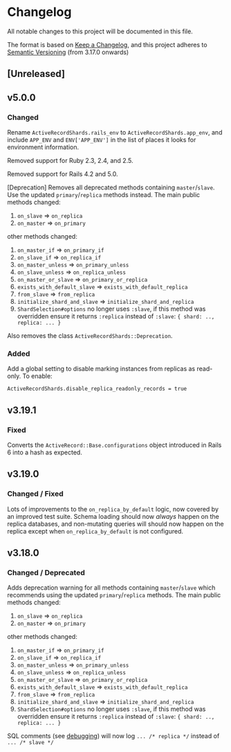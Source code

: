 # Changelog
All notable changes to this project will be documented in this file.

The format is based on [Keep a Changelog](https://keepachangelog.com/en/1.0.0/),
and this project adheres to [Semantic Versioning](https://semver.org/spec/v2.0.0.html) (from 3.17.0 onwards)

## [Unreleased]

## v5.0.0

### Changed

Rename `ActiveRecordShards.rails_env` to `ActiveRecordShards.app_env`, and include `APP_ENV` and `ENV['APP_ENV']` in the list of places it looks for environment information.

Removed support for Ruby 2.3, 2.4, and 2.5.

Removed support for Rails 4.2 and 5.0.

[Deprecation] Removes all deprecated methods containing `master`/`slave`. Use the updated `primary`/`replica` methods instead. The main public methods changed:

1. `on_slave` => `on_replica`
1. `on_master` => `on_primary`

other methods changed:

1. `on_master_if` => `on_primary_if`
1. `on_slave_if` => `on_replica_if`
1. `on_master_unless` => `on_primary_unless`
1. `on_slave_unless` => `on_replica_unless`
1. `on_master_or_slave` => `on_primary_or_replica`
1. `exists_with_default_slave` => `exists_with_default_replica`
1. `from_slave` => `from_replica`
1. `initialize_shard_and_slave` => `initialize_shard_and_replica`
1. `ShardSelection#options` no longer uses `:slave`, if this method was overridden ensure it returns `:replica` instead of `:slave`: `{ shard: .., replica: ... }`

Also removes the class `ActiveRecordShards::Deprecation`.

### Added

Add a global setting to disable marking instances from replicas as read-only. To enable:

`ActiveRecordShards.disable_replica_readonly_records = true`

## v3.19.1

### Fixed

Converts the `ActiveRecord::Base.configurations` object introduced in Rails 6 into a hash as expected.

## v3.19.0

### Changed / Fixed

Lots of improvements to the `on_replica_by_default` logic, now covered by an improved test suite. Schema loading should now _always_ happen on the replica databases, and non-mutating queries will should now happen on the replica except when `on_replica_by_default` is not configured.

## v3.18.0

### Changed / Deprecated

Adds deprecation warning for all methods containing `master`/`slave` which recommends using the updated `primary`/`replica` methods. The main public methods changed:

1. `on_slave` => `on_replica`
1. `on_master` => `on_primary`

other methods changed:

1. `on_master_if` => `on_primary_if`
1. `on_slave_if` => `on_replica_if`
1. `on_master_unless` => `on_primary_unless`
1. `on_slave_unless` => `on_replica_unless`
1. `on_master_or_slave` => `on_primary_or_replica`
1. `exists_with_default_slave` => `exists_with_default_replica`
1. `from_slave` => `from_replica`
1. `initialize_shard_and_slave` => `initialize_shard_and_replica`
1. `ShardSelection#options` no longer uses `:slave`, if this method was overridden ensure it returns `:replica` instead of `:slave`: `{ shard: .., replica: ... }`

SQL comments (see [debugging](/README.md#debugging)) will now log `... /* replica */` instead of `... /* slave */`
